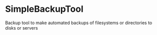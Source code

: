 SimpleBackupTool
================

Backup tool to make automated backups of filesystems or directories to disks or servers